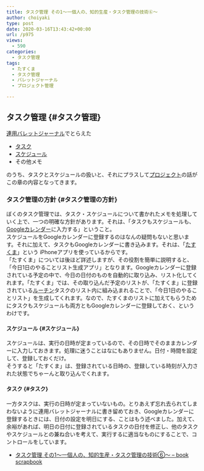 ```yaml
---
title: タスク管理 その1〜一個人の、知的生産・タスク管理の技術⑥〜
author: choiyaki
type: post
date: 2020-03-16T13:43:42+00:00
url: /p975
views:
  - 590
categories:
  - タスク管理
tags:
  - たすくま
  - タスク管理
  - バレットジャーナル
  - プロジェクト管理

---
```

## タスク管理 {#タスク管理}

[連用バレットジャーナル][1]でとらえた

  * <a href="https://scrapbox.io/choiyaki-hondana/%E3%82%BF%E3%82%B9%E3%82%AF" draggable="false">タスク</a>
  * <a href="https://scrapbox.io/choiyaki-hondana/%E3%82%B9%E3%82%B1%E3%82%B8%E3%83%A5%E3%83%BC%E3%83%AB" draggable="false">スケジュール</a>
  * その他メモ

のうち、タスクとスケジュールの扱いと、それにプラスして<a href="https://scrapbox.io/choiyaki-hondana/%E3%83%97%E3%83%AD%E3%82%B8%E3%82%A7%E3%82%AF%E3%83%88" draggable="false">プロジェクト</a>の話がこの章の内容となってきます。

### タスク管理の方針 {#タスク管理の方針}

ぼくのタスク管理では、タスク・スケジュールについて書かれたメモを処理していく上で、一つの明確な方針があります。それは、「タスクもスケジュールも、[Googleカレンダー][2]に入力する」ということ。  
スケジュールをGoogleカレンダーに登録するのはなんの疑問もないと思います。それに加えて、タスクもGoogleカレンダーに書き込みます。それは、「[たすくま][3]」という iPhoneアプリを使っているからです。  
「たすくま」については後ほど詳述しますが、その役割を簡単に説明すると、「今日1日のやることリスト生成アプリ」となります。Googleカレンダーに登録されている予定の中で、今日の日付のものを自動的に取り込み、リスト化してくれます。「たすくま」では、その取り込んだ予定のリストが、「たすくま」に登録されている[ルーチン][4]タスクのリスト内に組み込まれることで、「今日1日のやることリスト」を生成してくれます。なので、たすくまのリストに加えてもらうためにタスクもスケジュールも両方ともGoogleカレンダーに登録しておく、というわけです。

#### スケジュール {#スケジュール}

スケジュールは、実行の日時が定まっているので、その日時でそのままカレンダーに入力しておきます。処理に迷うことはなにもありません。日付・時間を設定して、登録しておくだけ。  
そうすると「たすくま」は、登録されている日時の、登録している時刻が入力された状態でちゃーんと取り込んでくれます。

#### タスク {#タスク}

一方タスクは、実行の日時が定まっていないもの。とりあえず忘れ去られてしまわないように連用バレットジャーナルに書き留めておき、Googleカレンダーに登録するときには、日付の設定を明日にする、ことはもう述べました。加えて、余裕があれば、明日の日付に登録されているタスクの日付を修正し、他のタスクやスケジュールとの兼ね合いを考えて、実行するに適当なものにすることで、コントロールをしています。

  * [タスク管理 その1〜一個人の、知的生産・タスク管理の技術⑥〜 &#8211; book scrapbook][5]

 [1]: https://scrapbox.io/choiyaki-hondana/%E9%80%A3%E7%94%A8%E3%83%90%E3%83%AC%E3%83%83%E3%83%88%E3%82%B8%E3%83%A3%E3%83%BC%E3%83%8A%E3%83%AB
 [2]: https://scrapbox.io/choiyaki-hondana/Google%E3%82%AB%E3%83%AC%E3%83%B3%E3%83%80%E3%83%BC
 [3]: https://scrapbox.io/choiyaki-hondana/%E3%81%9F%E3%81%99%E3%81%8F%E3%81%BE
 [4]: https://scrapbox.io/choiyaki-hondana/%E3%83%AB%E3%83%BC%E3%83%81%E3%83%B3
 [5]: https://scrapbox.io/choiyaki-hondana/%E3%82%BF%E3%82%B9%E3%82%AF%E7%AE%A1%E7%90%86_%E3%81%9D%E3%81%AE1%E3%80%9C%E4%B8%80%E5%80%8B%E4%BA%BA%E3%81%AE%E3%80%81%E7%9F%A5%E7%9A%84%E7%94%9F%E7%94%A3%E3%83%BB%E3%82%BF%E3%82%B9%E3%82%AF%E7%AE%A1%E7%90%86%E3%81%AE%E6%8A%80%E8%A1%93%E2%91%A5%E3%80%9C